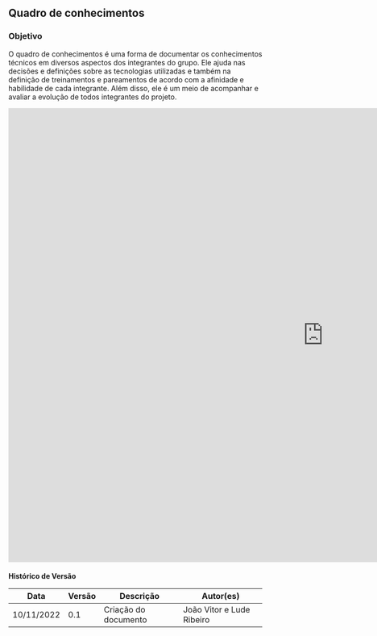 ## Quadro de conhecimentos

### Objetivo

O quadro de conhecimentos é uma forma de documentar os conhecimentos técnicos em diversos aspectos dos integrantes do grupo. Ele ajuda nas decisões e definições sobre as tecnologias utilizadas e também na definição de treinamentos e pareamentos de acordo com a afinidade e habilidade de cada integrante. Além disso, ele é um meio de acompanhar e avaliar a evolução de todos integrantes do projeto.

<iframe  width="1250px" height="900px" frameborder="0" src="https://docs.google.com/spreadsheets/d/e/2PACX-1vT__2paQkjBPlH-PEUW0vGXubxzpM0ZcHSsEZbGZ62ZQGDcZlKs6R7HnaXlx5-ylz7TOIcxgFkIP-qy/pubhtml?widget=true&amp;headers=false" scrolling="no" style="overflow: hidden; margin-bottom: 5px;"></iframe>


**Histórico de Versão**

| Data       | Versão | Descrição            | Autor(es) |
| ---------- | ------ | -------------------- | --------- |
| 10/11/2022 | 0.1    | Criação do documento | João Vitor e Lude Ribeiro |